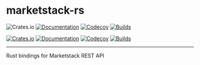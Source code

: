 # marketstack-rs

<div align="center>

<a href="https://crates.io/crates/marketstack">![Crates.io](https://img.shields.io/crates/v/marketstack)</a>
<a href="https://docs.rs/marketstack">![Documentation](https://img.shields.io/docsrs/marketstack/latest)</a>
<a href="https://codecov.io/gh/reubenwong97/marketstack-rs">![Codecov](https://codecov.io/gh/reubenwong97/marketstack-rs/graph/badge.svg?token=2RHYDZWTCL)</a>
<a href="https://github.com/reubenwong97/marketstack-rs">![Builds](https://img.shields.io/github/actions/workflow/status/reubenwong97/marketstack-rs/general.yml)</a>

</div>

[![Crates.io](https://img.shields.io/crates/v/marketstack
)](https://crates.io/crates/marketstack)
[![Documentation](https://img.shields.io/docsrs/marketstack/latest
)](https://docs.rs/marketstack)
[![Codecov](https://codecov.io/gh/reubenwong97/marketstack-rs/graph/badge.svg?token=2RHYDZWTCL)](https://codecov.io/gh/reubenwong97/marketstack-rs)
[![Builds](https://img.shields.io/github/actions/workflow/status/reubenwong97/marketstack-rs/general.yml
)](https://github.com/reubenwong97/marketstack-rs)

---

Rust bindings for Marketstack REST API
